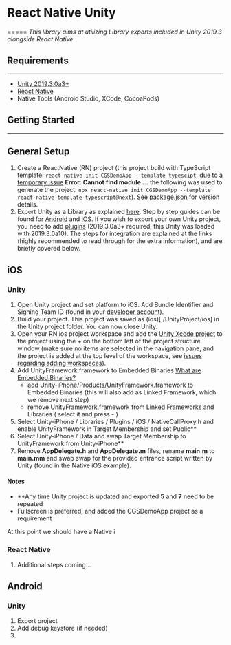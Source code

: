 # React Native Unity
=====
   *This library aims at utilizing Library exports included in Unity 2019.3 alongside React Native.*

## Requirements
-----
 - [Unity 2019.3.0a3+](https://unity.com/)
 - [React Native](https://facebook.github.io/react-native/)
 - Native Tools (Android Studio, XCode, CocoaPods)

## Getting Started
-----

## General Setup

1. Create a ReactNative (RN) project (this project build with TypeScript template: `react-native init CGSDemoApp --template typescipt`, due to a [temporary issue](https://github.com/react-native-community/cli/issues/595) **Error: Cannot find module ...** the following was used to generate the project: `npx react-native init CGSDemoApp --template react-native-template-typescript@next`). See [package.json](./CGSDemoApp/package.json) for version details.
2. Export Unity as a Library as explained [here](https://forum.unity.com/threads/using-unity-as-a-library-in-native-ios-android-apps.685195/). Step by step guides can be found for [Android](https://forum.unity.com/threads/integration-unity-as-a-library-in-native-android-app.685240/) and [iOS](https://forum.unity.com/threads/integration-unity-as-a-library-in-native-ios-app.685219). If you wish to export your own Unity project, you need to add [plugins](./UnityProject/Assets/Plugins) (2019.3.0a3+ required, this Unity was loaded with 2019.3.0a10). The steps for integration are explained at the links (highly recommended to read through for the extra information), and are briefly covered below.

## iOS

### Unity

1. Open Unity project and set platform to iOS. Add Bundle Identifier and Signing Team ID (found in your [developer account](https://developer.apple.com/)).
2. Build your project. This project was saved as (ios)[./UnityProject/ios] in the Unity project folder. You can now close Unity.
3. Open your RN ios project workspace and add the [Unity Xcode project](./UnityProject/ios/Unity-iPhone.xcodeproj) to the project using the + on the bottom left of the project structure window (make sure no items are selected in the navigation pane, and the project is added at the top level of the workspace, see [issues regarding adding workspaces](https://stackoverflow.com/questions/11021514/xcode-4-x-adding-new-project-to-a-workspace)).
4. Add UnityFramework.framework to Embedded Binaries [What are Embedded Binaries?](https://stackoverflow.com/questions/30173529/what-are-embedded-binaries-in-xcode)
     * add Unity-iPhone/Products/UnityFramework.framework to Embedded Binaries (this will also add as Linked Framework, which we remove next step)
     * remove UnityFramework.framework from Linked Frameworks and Libraries ( select it and press - ) 
5. Select Unity-iPhone / Libraries / Plugins / iOS / NativeCallProxy.h and enable UnityFramework in Target Membership and set Public**
6. Select Unity-iPhone / Data and swap Target Membership to UnityFramework from Unity-iPhone**
7. Remove **AppDelegate.h** and **AppDelegate.m** files, rename **main.m** to **main.mm** and swap swap for the provided entrance script written by Unity (found in the Native iOS example).

#### Notes
- \*\*Any time Unity project is updated and exported **5** and **7** need to be repeated
- Fullscreen is preferred, and added the CGSDemoApp project as a requirement

At this point we should have a Native i

### React Native

1. Additional steps coming...

## Android

### Unity

1. Export project
2. Add debug keystore (if needed)
3. 
